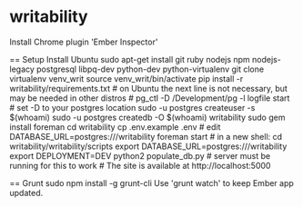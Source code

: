 writability
===========
Install Chrome plugin 'Ember Inspector'

== Setup
    Install Ubuntu
    sudo apt-get install git ruby nodejs npm nodejs-legacy postgresql libpq-dev python-dev python-virtualenv
    git clone <repo uri>
    virtualenv venv_writ 
    source venv_writ/bin/activate
    pip install -r writability/requirements.txt 
    # on Ubuntu the next line is not necessary, but may be needed in other distros
    # pg_ctl -D /Development/pg -l logfile start # set -D to your postgres location 
    sudo -u postgres createuser -s $(whoami)
    sudo -u postgres createdb -O $(whoami) writability
    sudo gem install foreman
    cd writability
    cp .env.example .env    # edit DATABASE_URL=postgres:///writability
    foreman start
    # in a new shell:
    cd writability/writability/scripts
    export DATABASE_URL=postgres:///writability
    export DEPLOYMENT=DEV
    python2 populate_db.py      # server must be running for this to work
    # The site is available at http://localhost:5000


== Grunt
    sudo npm install -g grunt-cli
    Use 'grunt watch' to keep Ember app updated.
